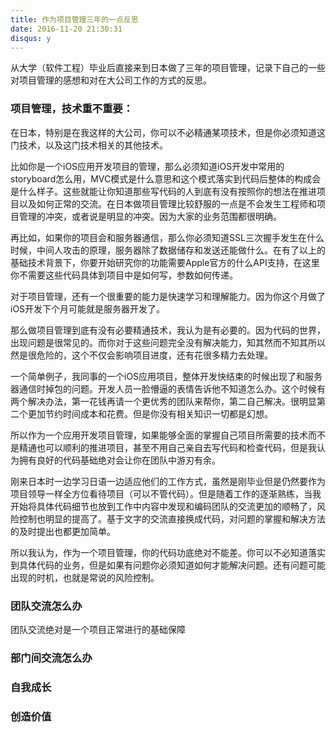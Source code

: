 ```yaml
---
title: 作为项目管理三年的一点反思
date: 2016-11-20 21:30:31
disqus: y
---
```


从大学（软件工程）毕业后直接来到日本做了三年的项目管理，记录下自己的一些对项目管理的感想和对在大公司工作的方式的反思。

### 项目管理，技术重不重要：
在日本，特别是在我这样的大公司，你可以不必精通某项技术，但是你必须知道这门技术，以及这门技术相关的其他技术。  

比如你是一个iOS应用开发项目的管理，那么必须知道iOS开发中常用的storyboard怎么用，MVC模式是什么意思和这个模式落实到代码后整体的构成会是什么样子。这些就能让你知道那些写代码的人到底有没有按照你的想法在推进项目以及如何正常的交流。在日本做项目管理比较舒服的一点是不会发生工程师和项目管理的冲突，或者说是明显的冲突。因为大家的业务范围都很明确。  

再比如，如果你的项目会和服务器通信，那么你必须知道SSL三次握手发生在什么时候，中间人攻击的原理，服务器除了数据储存和发送还能做什么。在有了以上的基础技术背景下，你要开始研究你的功能需要Apple官方的什么API支持，在这里你不需要这些代码具体到项目中是如何写，参数如何传递。  

对于项目管理，还有一个很重要的能力是快速学习和理解能力。因为你这个月做了iOS开发下个月可能就是服务器开发了。  

那么做项目管理到底有没有必要精通技术，我认为是有必要的。因为代码的世界，出现问题是很常见的。而你对于这些问题完全没有解决能力，知其然而不知其所以然是很危险的，这个不仅会影响项目进度，还有花很多精力去处理。  

一个简单例子，我同事的一个iOS应用项目，整体开发快结束的时候出现了和服务器通信时掉包的问题。开发人员一脸懵逼的表情告诉他不知道怎么办。这个时候有两个解决办法，第一花钱再请一个更优秀的团队来帮你，第二自己解决。很明显第二个更加节约时间成本和花费。但是你没有相关知识一切都是幻想。

所以作为一个应用开发项目管理，如果能够全面的掌握自己项目所需要的技术而不是精通也可以顺利的推进项目，甚至不用自己亲自去写代码和检查代码，但是我认为拥有良好的代码基础绝对会让你在团队中游刃有余。  

刚来日本时一边学习日语一边适应他们的工作方式，虽然是刚毕业但是仍然要作为项目领导一样全方位看待项目（可以不管代码）。但是随着工作的逐渐熟练，当我开始将具体代码细节也放到工作中内容中发现和编码团队的交流更加的顺畅了，风险控制也明显的提高了。基于文字的交流直接换成代码，对问题的掌握和解决方法的及时提出也都更加简单。  

所以我认为，作为一个项目管理，你的代码功底绝对不能差。你可以不必知道落实到具体代码的业务，但是如果有问题你必须知道如何才能解决问题。还有问题可能出现的时机，也就是常说的风险控制。

### 团队交流怎么办

团队交流绝对是一个项目正常进行的基础保障
### 部门间交流怎么办
### 自我成长
### 创造价值
